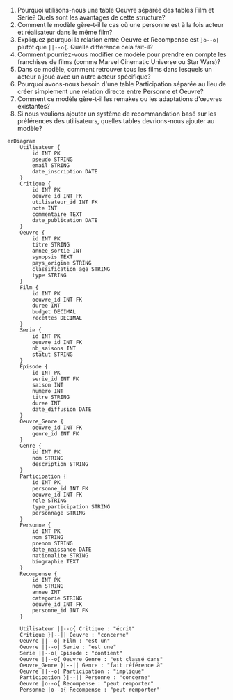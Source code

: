 1. Pourquoi utilisons-nous une table Oeuvre séparée des tables Film et Serie? Quels sont les avantages de cette structure?
2. Comment le modèle gère-t-il le cas où une personne est à la fois acteur et réalisateur dans le même film?
3. Expliquez pourquoi la relation entre Oeuvre et Recompense est `}o--o|` plutôt que `||--o{`. Quelle différence cela fait-il?
4. Comment pourriez-vous modifier ce modèle pour prendre en compte les franchises de films (comme Marvel Cinematic Universe ou Star Wars)?
5. Dans ce modèle, comment retrouver tous les films dans lesquels un acteur a joué avec un autre acteur spécifique?
6. Pourquoi avons-nous besoin d'une table Participation séparée au lieu de créer simplement une relation directe entre Personne et Oeuvre?
7. Comment ce modèle gère-t-il les remakes ou les adaptations d'œuvres existantes?
8. Si nous voulions ajouter un système de recommandation basé sur les préférences des utilisateurs, quelles tables devrions-nous ajouter au modèle?
```mermaid
erDiagram
    Utilisateur {
        id INT PK
        pseudo STRING
        email STRING
        date_inscription DATE
    }
    Critique {
        id INT PK
        oeuvre_id INT FK
        utilisateur_id INT FK
        note INT
        commentaire TEXT
        date_publication DATE
    }
    Oeuvre {
        id INT PK
        titre STRING
        annee_sortie INT
        synopsis TEXT
        pays_origine STRING
        classification_age STRING
        type STRING
    }
    Film {
        id INT PK
        oeuvre_id INT FK
        duree INT
        budget DECIMAL
        recettes DECIMAL
    }
    Serie {
        id INT PK
        oeuvre_id INT FK
        nb_saisons INT
        statut STRING
    }
    Episode {
        id INT PK
        serie_id INT FK
        saison INT
        numero INT
        titre STRING
        duree INT
        date_diffusion DATE
    }
    Oeuvre_Genre {
        oeuvre_id INT FK
        genre_id INT FK
    }
    Genre {
        id INT PK
        nom STRING
        description STRING
    }
    Participation {
        id INT PK
        personne_id INT FK
        oeuvre_id INT FK
        role STRING
        type_participation STRING
        personnage STRING
    }
    Personne {
        id INT PK
        nom STRING
        prenom STRING
        date_naissance DATE
        nationalite STRING
        biographie TEXT
    }
    Recompense {
        id INT PK
        nom STRING
        annee INT
        categorie STRING
        oeuvre_id INT FK
        personne_id INT FK
    }
    
    Utilisateur ||--o{ Critique : "écrit"
    Critique }|--|| Oeuvre : "concerne"
    Oeuvre ||--o| Film : "est un"
    Oeuvre ||--o| Serie : "est une"
    Serie ||--o{ Episode : "contient"
    Oeuvre ||--o{ Oeuvre_Genre : "est classé dans"
    Oeuvre_Genre }|--|| Genre : "fait référence à"
    Oeuvre ||--o{ Participation : "implique"
    Participation }|--|| Personne : "concerne"
    Oeuvre |o--o{ Recompense : "peut remporter"
    Personne |o--o{ Recompense : "peut remporter"
```

